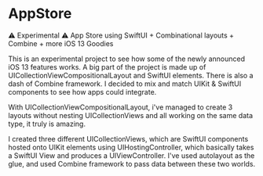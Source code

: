 # AppStore
⚠️ Experimental ⚠️ App Store using SwiftUI + Combinational layouts + Combine + more iOS 13 Goodies


This is an experimental project to see how some of the newly announced iOS 13 features works. A big part of the project is made up of UICollectionViewCompositionalLayout and SwiftUI elements. There is also a dash of Combine framework. I decided to mix and match UIKit & SwiftUI components to see how apps could integrate.

With UICollectionViewCompositionalLayout, i've managed to create 3 layouts without nesting UICollectionViews and all working on the same data type, it truly is amazing.

I created three different UICollectionViews, which are SwiftUI components hosted onto UIKit elements using UIHostingController, which basically takes a SwiftUI View and produces a UIViewController. I've used autolayout as the glue, and used Combine framework to pass data between these two worlds.
